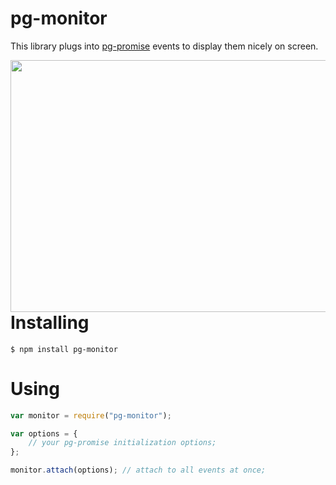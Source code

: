 pg-monitor
===========


This library plugs into [pg-promise] events to display them nicely on screen.

[pg-promise]:https://github.com/vitaly-t/pg-promise

<img align="right" width="757" height="403" src="http://s2.postimg.org/4hgqhkzih/matrix.gif">



# Installing
```
$ npm install pg-monitor
```

# Using

```javascript
var monitor = require("pg-monitor");

var options = {
    // your pg-promise initialization options;
};

monitor.attach(options); // attach to all events at once;
```
